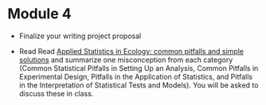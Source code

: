 # Module 4

- Finalize your writing project proposal

- Read  Read [Applied Statistics in Ecology: common pitfalls and simple solutions](https://esajournals.onlinelibrary.wiley.com/doi/full/10.1890/ES13-00160.1) and summarize one misconception from each category (Common Statistical Pitfalls in Setting Up an Analysis, Common Pitfalls in Experimental Design, Pitfalls in the Application of Statistics, and Pitfalls in the Interpretation of Statistical Tests and Models). You will be asked to discuss these in class. 
